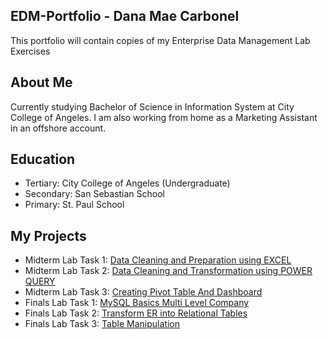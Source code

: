 ## EDM-Portfolio - Dana Mae Carbonel
This portfolio will contain copies of my Enterprise Data Management Lab Exercises

## About Me
Currently studying Bachelor of Science in Information System at City College of Angeles. I am also working from home as a Marketing Assistant in an offshore account.

## Education
- Tertiary: City College of Angeles (Undergraduate)
- Secondary: San Sebastian School
- Primary: St. Paul School

## My Projects
- Midterm Lab Task 1: [Data Cleaning and Preparation using EXCEL](https://github.com/barbieminion/EDM-Portfolio/blob/main/Midterm%20Task%201/README.md)
- Midterm Lab Task 2: [Data Cleaning and Transformation using POWER QUERY](https://github.com/barbieminion/EDM-Portfolio/blob/main/Midterm%20Task%202/README.md)
- Midterm Lab Task 3: [Creating Pivot Table And Dashboard](https://github.com/barbieminion/EDM-Portfolio/tree/main/Midterm%20Lab%20Task3)
- Finals Lab Task 1: [MySQL Basics Multi Level Company](https://github.com/barbieminion/EDM-Portfolio/tree/main/Finals%20Task%201) 
- Finals Lab Task 2: [Transform ER into Relational Tables](https://github.com/barbieminion/EDM-Portfolio/blob/main/Finals%20Task%202/readme.md)
- Finals Lab Task 3: [Table Manipulation](https://github.com/barbieminion/EDM-Portfolio/blob/main/Finals%20Task%203/readme.md)
